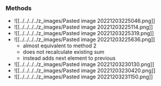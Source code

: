 ### Methods
+ ![[../../../../z_images/Pasted image 20221203225046.png]]
+ ![[../../../../z_images/Pasted image 20221203225114.png]]
+ ![[../../../../z_images/Pasted image 20221203225319.png]]
+ ![[../../../../z_images/Pasted image 20221203225636.png]]
	+ almost equivalent to method 2
	+ does not recalculate existing sum
	+ instead adds next element to previous
+ ![[../../../../z_images/Pasted image 20221203230130.png]]
+ ![[../../../../z_images/Pasted image 20221203230420.png]]
+ ![[../../../../z_images/Pasted image 20221203231150.png]]
